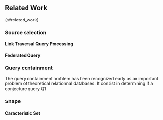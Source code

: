 ## Related Work
{:#related_work}

### Source selection

#### Link Traversal Query Processing

#### Federated Query

### Query containment

The query containment problem has been recognized early as an important problem of theoretical relationnal databases. It consist in determining if a conjecture query Q1

### Shape

#### Caracteristic Set
